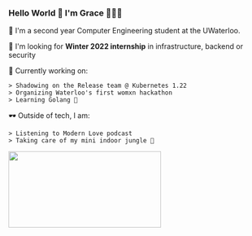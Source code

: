 ### Hello World 👋 I'm Grace 👩🏻‍💻

  🌱 I'm a second year Computer Engineering student at the UWaterloo.
  
  🌱 I'm looking for **Winter 2022 internship** in infrastructure, backend or security 
  
  🔭 Currently working on:
  
    > Shadowing on the Release team @ Kubernetes 1.22
    > Organizing Waterloo's first womxn hackathon
    > Learning Golang 🦦
    
   
   🕶 Outside of tech, I am:
   
    > Listening to Modern Love podcast    
    > Taking care of my mini indoor jungle 🌿
    
    
   <img src= "https://media.giphy.com/media/3oz8y07ua4tO49cr3G/giphy.gif" width="300" height="150"  />
